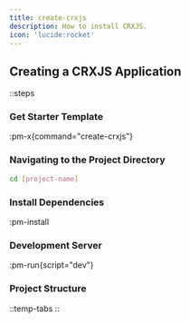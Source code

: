 ```yaml
---
title: create-crxjs
description: How to install CRXJS.
icon: 'lucide:rocket'
---
```


## Creating a CRXJS Application

::steps

### Get Starter Template

:pm-x{command="create-crxjs"}

### Navigating to the Project Directory

```bash
cd [project-name]
```

### Install Dependencies

:pm-install

### Development Server

:pm-run{script="dev"}

### Project Structure

::temp-tabs
::
